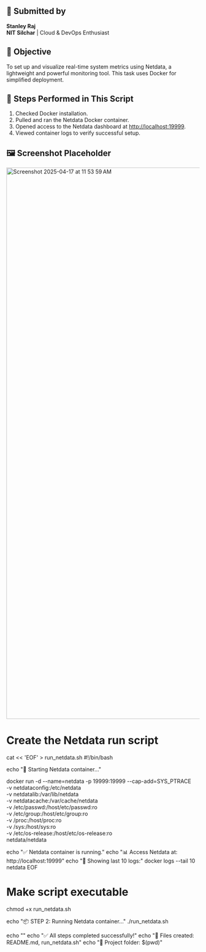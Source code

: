 ## 👤 Submitted by
**Stanley Raj**  
**NIT Silchar** | Cloud & DevOps Enthusiast

## 🎯 Objective
To set up and visualize real-time system metrics using Netdata, a lightweight and powerful monitoring tool. This task uses Docker for simplified deployment.

## 🧪 Steps Performed in This Script
1. Checked Docker installation.
2. Pulled and ran the Netdata Docker container.
3. Opened access to the Netdata dashboard at [http://localhost:19999](http://localhost:19999).
4. Viewed container logs to verify successful setup.

## 🖼️ Screenshot Placeholder
<img width="1440" alt="Screenshot 2025-04-17 at 11 53 59 AM" src="https://github.com/user-attachments/assets/a152ac0a-cfe9-4c86-8a47-a7847e5ec83f" />


# Create the Netdata run script
cat << 'EOF' > run_netdata.sh
#!/bin/bash

echo "🚀 Starting Netdata container..."

docker run -d --name=netdata -p 19999:19999 --cap-add=SYS_PTRACE \
  -v netdataconfig:/etc/netdata \
  -v netdatalib:/var/lib/netdata \
  -v netdatacache:/var/cache/netdata \
  -v /etc/passwd:/host/etc/passwd:ro \
  -v /etc/group:/host/etc/group:ro \
  -v /proc:/host/proc:ro \
  -v /sys:/host/sys:ro \
  -v /etc/os-release:/host/etc/os-release:ro \
  netdata/netdata

echo "✅ Netdata container is running."
echo "📊 Access Netdata at: http://localhost:19999"
echo "📝 Showing last 10 logs:"
docker logs --tail 10 netdata
EOF

# Make script executable
chmod +x run_netdata.sh

echo "📦 STEP 2: Running Netdata container..."
./run_netdata.sh

echo ""
echo "✅ All steps completed successfully!"
echo "📂 Files created: README.md, run_netdata.sh"
echo "📁 Project folder: $(pwd)"
